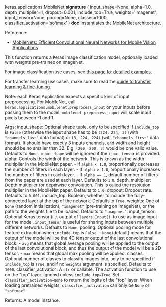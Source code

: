 keras.applications.MobileNet
__signature__
(
  input_shape=None,
  alpha=1.0,
  depth_multiplier=1,
  dropout=0.001,
  include_top=True,
  weights='imagenet',
  input_tensor=None,
  pooling=None,
  classes=1000,
  classifier_activation='softmax'
)
__doc__
Instantiates the MobileNet architecture.

Reference:
- [MobileNets: Efficient Convolutional Neural Networks
   for Mobile Vision Applications](
    https://arxiv.org/abs/1704.04861)

This function returns a Keras image classification model,
optionally loaded with weights pre-trained on ImageNet.

For image classification use cases, see
[this page for detailed examples](
https://keras.io/api/applications/#usage-examples-for-image-classification-models).

For transfer learning use cases, make sure to read the
[guide to transfer learning & fine-tuning](
https://keras.io/guides/transfer_learning/).

Note: each Keras Application expects a specific kind of input preprocessing.
For MobileNet, call `keras.applications.mobilenet.preprocess_input`
on your inputs before passing them to the model.
`mobilenet.preprocess_input` will scale input pixels between -1 and 1.

Args:
    input_shape: Optional shape tuple, only to be specified if `include_top`
        is `False` (otherwise the input shape has to be `(224, 224, 3)`
        (with `"channels_last"` data format) or `(3, 224, 224)`
        (with `"channels_first"` data format).
        It should have exactly 3 inputs channels, and width and
        height should be no smaller than 32. E.g. `(200, 200, 3)` would
        be one valid value. Defaults to `None`.
        `input_shape` will be ignored if the `input_tensor` is provided.
    alpha: Controls the width of the network. This is known as the width
        multiplier in the MobileNet paper.
        - If `alpha < 1.0`, proportionally decreases the number
            of filters in each layer.
        - If `alpha > 1.0`, proportionally increases the number
            of filters in each layer.
        - If `alpha == 1`, default number of filters from the paper
            are used at each layer. Defaults to `1.0`.
    depth_multiplier: Depth multiplier for depthwise convolution.
        This is called the resolution multiplier in the MobileNet paper.
        Defaults to `1.0`.
    dropout: Dropout rate. Defaults to `0.001`.
    include_top: Boolean, whether to include the fully-connected layer
        at the top of the network. Defaults to `True`.
    weights: One of `None` (random initialization), `"imagenet"`
        (pre-training on ImageNet), or the path to the weights file
        to be loaded. Defaults to `"imagenet"`.
    input_tensor: Optional Keras tensor (i.e. output of `layers.Input()`)
        to use as image input for the model. `input_tensor` is useful
        for sharing inputs between multiple different networks.
        Defaults to `None`.
    pooling: Optional pooling mode for feature extraction when `include_top`
        is `False`.
        - `None` (default) means that the output of the model will be
            the 4D tensor output of the last convolutional block.
        - `avg` means that global average pooling
            will be applied to the output of the
            last convolutional block, and thus
            the output of the model will be a 2D tensor.
        - `max` means that global max pooling will be applied.
    classes: Optional number of classes to classify images into,
        only to be specified if `include_top` is `True`, and if
        no `weights` argument is specified. Defaults to `1000`.
    classifier_activation: A `str` or callable. The activation function
        to use on the "top" layer. Ignored unless `include_top=True`.
        Set `classifier_activation=None` to return the logits of the "top"
        layer. When loading pretrained weights, `classifier_activation`
        can only be `None` or `"softmax"`.

Returns:
    A model instance.
